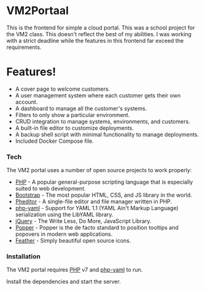 # VM2Portaal

This is the frontend for simple a cloud portal. This was a school project for the VM2 class. This doesn't reflect the best of my abilities. I was working with a strict deadline while the features in this frontend far exceed the requirements.

# Features!

  - A cover page to welcome customers.
  - A user management system where each customer gets their own account.
  - A dashboard to manage all the customer's systems.
  - Filters to only show a particular environment.
  - CRUD integration to manage systems, environments, and customers.
  - A built-in file editor to customize deployments.
  - A backup shell script with minimal functionality to manage deployments.
  - Included Docker Compose file.

### Tech

The VM2 portal uses a number of open source projects to work properly:

* [PHP] - A popular general-purpose scripting language that is especially suited to web development.
* [Bootstrap] - The most popular HTML, CSS, and JS library in the world.
* [Pheditor] - A single-file editor and file manager written in PHP.
* [php-yaml] - Support for YAML 1.1 (YAML Ain't Markup Language) serialization using the LibYAML library.
* [jQuery] - The Write Less, Do More, JavaScript Library.
* [Popper] - Popper is the de facto standard to position tooltips and popovers in modern web applications.
* [Feather] - Simply beautiful open source icons.

### Installation

The VM2 portal requires [PHP] v7 and [php-yaml] to run.

Install the dependencies and start the server.


[//]: # (These are reference links used in the body of this note and get stripped out when the markdown processor does its job. There is no need to format nicely because it shouldn't be seen. Thanks SO - http://stackoverflow.com/questions/4823468/store-comments-in-markdown-syntax)


   [PHP]: <https://www.php.net/>
   [Bootstrap]: <https://getbootstrap.com/>
   [Pheditor]: <https://github.com/pheditor/pheditor>
   [php-yaml]: <https://pecl.php.net/package/yaml>
   [jQuery]: <https://jquery.com/>
   [Popper]: <https://popper.js.org/>
   [Feather]: <https://feathericons.com/>
